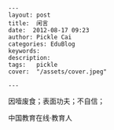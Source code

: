 
    ---
    layout: post  
    title:  闲言  
    date:  2012-08-17 09:23  
    author: Pickle Cai  
    categories: EduBlog  
    keywords: 
    description:   
    tags:	pickle   
    cover:  "/assets/cover.jpeg"  

    ---  
    


因噎废食；表面功夫；不自信；

		

		    
 中国教育在线·教育人

